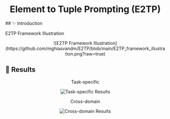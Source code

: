 <h1 align="center">
Element to Tuple Prompting (E2TP)
</h1>
## ✨ Introduction 

E2TP Framework Illustration

<p align="center">
![E2TP Framework Illustration](https://github.com/mghiasvandm/E2TP/blob/main/E2TP_framework_illustration.png?raw=true)
</p>

## 🎯 Results

<div align="center">
Task-specific

![Task-specific Results](https://github.com/mghiasvandm/E2TP/blob/main/task_specific_results.png?raw=true)

Cross-domain

![Cross-domain Results](https://github.com/mghiasvandm/E2TP/blob/main/cross_domain_results.png?raw=true)
</div>
